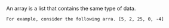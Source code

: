 An array is a list that contains the same type of data. 

	For example, consider the following arra. [5, 2, 25, 0, -4]